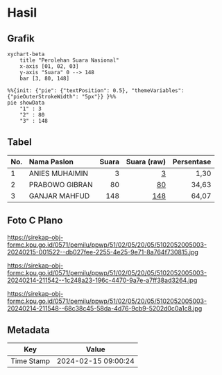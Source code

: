 # Hasil

## Grafik

```mermaid
xychart-beta
    title "Perolehan Suara Nasional"
    x-axis [01, 02, 03]
    y-axis "Suara" 0 --> 148
    bar [3, 80, 148]
```

```mermaid
%%{init: {"pie": {"textPosition": 0.5}, "themeVariables": {"pieOuterStrokeWidth": "5px"}} }%%
pie showData
    "1" : 3
    "2" : 80
    "3" : 148
```

## Tabel

| No. | Nama Paslon    | Suara | Suara (raw) | Persentase |
|:--- |:-------------- | -----:| -----------:| ----------:|
| 1   | ANIES MUHAIMIN | 3     | [3][p-1]    | 1,30       |
| 2   | PRABOWO GIBRAN | 80    | [80][p-2]   | 34,63      |
| 3   | GANJAR MAHFUD  | 148   | [148][p-3]  | 64,07      |


[p-1]: https://github.com/gigit-pemilu/pemilu-2024/blob/main/pilpres/hitung-suara/sub/51-bali/sub/02-tabanan/sub/05-tabanan/sub/2005-dauh-peken/sub/003-tps/sub/paslon-1.txt
[p-2]: https://github.com/gigit-pemilu/pemilu-2024/blob/main/pilpres/hitung-suara/sub/51-bali/sub/02-tabanan/sub/05-tabanan/sub/2005-dauh-peken/sub/003-tps/sub/paslon-2.txt
[p-3]: https://github.com/gigit-pemilu/pemilu-2024/blob/main/pilpres/hitung-suara/sub/51-bali/sub/02-tabanan/sub/05-tabanan/sub/2005-dauh-peken/sub/003-tps/sub/paslon-3.txt

## Foto C Plano

https://sirekap-obj-formc.kpu.go.id/0571/pemilu/ppwp/51/02/05/20/05/5102052005003-20240215-001522--db027fee-2255-4e25-9e71-8a764f730815.jpg

https://sirekap-obj-formc.kpu.go.id/0571/pemilu/ppwp/51/02/05/20/05/5102052005003-20240214-211542--1c248a23-196c-4470-9a7e-a7ff38ad3264.jpg

https://sirekap-obj-formc.kpu.go.id/0571/pemilu/ppwp/51/02/05/20/05/5102052005003-20240214-211548--68c38c45-58da-4d76-9cb9-5202d0c0a1c8.jpg


## Metadata

| Key        | Value               |
| ---------- | ------------------- |
| Time Stamp | 2024-02-15 09:00:24 |



